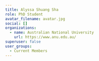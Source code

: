 ```yaml
---
title: Alyssa Shuang Sha
role: PhD Student
avatar_filename: avatar.jpg
social: []
organizations:
  - name: Australian National University
    url: https://www.anu.edu.au/
superuser: false
user_groups:
  - Current Members
---
```

